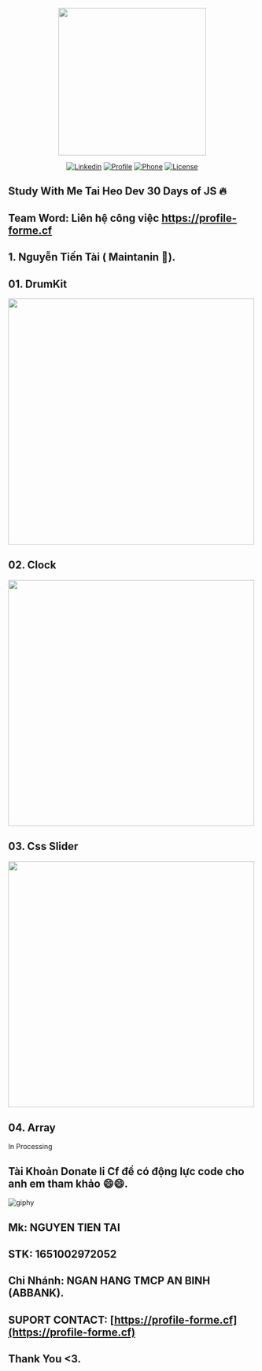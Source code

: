 <p align="center"><a href="https://profile-forme.cf/" target="_blank"><img src="https://res.cloudinary.com/ecommerce2021/image/upload/v1659065987/avatar/logo_begsn1.png" width="300"></a></p>

<p align="center">
<a href="https://www.linkedin.com/in/tai-nguyen-tien-787545213/"><img src="https://img.icons8.com/color/48/000000/linkedin-circled--v1.png" alt="Linkedin"></a>
<a href="https://profile-forme.surge.sh"><img src="https://img.icons8.com/color/48/000000/internet--v1.png" alt="Profile"></a>
<a href="tel:0798805741"><img src="https://img.icons8.com/color/48/000000/apple-phone.png" alt="Phone"></a>
<a href = "mailto:nguyentientai10@gmail.com"><img src="https://img.icons8.com/fluency/48/000000/send-mass-email.png" alt="License"></a>
</p>

## Study With Me Tai Heo Dev 30 Days of JS :fire:
## Team Word: Liên hệ công việc https://profile-forme.cf

## 1. Nguyễn Tiến Tài ( Maintanin 🚩).

## 01. DrumKit
<img src="https://res.cloudinary.com/taithinhnam/image/upload/v1682483808/Let%27s%20Code/7f636adf-7ec4-4a46-95fa-bbbe28fa59ed_h6jera.png" width="500">

## 02. Clock
<img src="https://res.cloudinary.com/taithinhnam/image/upload/v1682484321/Let%27s%20Code/z4296242607059_f7f3acf040b17d61071b8c994893e602_lrljfw.jpg" width="500">

## 03. Css Slider
<img src="https://res.cloudinary.com/taithinhnam/image/upload/v1682484323/Let%27s%20Code/z4296244273397_c575cb17abbd4c95946eaba5cc3fd89a_ia79ou.jpg" width="500">

## 04. Array
<p>In Processing</p>

## Tài Khoản Donate li Cf để có động lực code cho anh em tham khảo 😄😄.

![giphy](https://3.bp.blogspot.com/-SzGvXn2sTmw/V6k-90GH3ZI/AAAAAAAAIsk/Q678Pil-0kITLPa3fD--JkNdnJVKi_BygCLcB/s1600/cf10-fbc08%2B%25281%2529.gif)

## Mk: NGUYEN TIEN TAI

## STK: 1651002972052

## Chi Nhánh: NGAN HANG TMCP AN BINH (ABBANK).

## SUPORT CONTACT: [https://profile-forme.cf](https://profile-forme.cf)

## Thank You <3.
